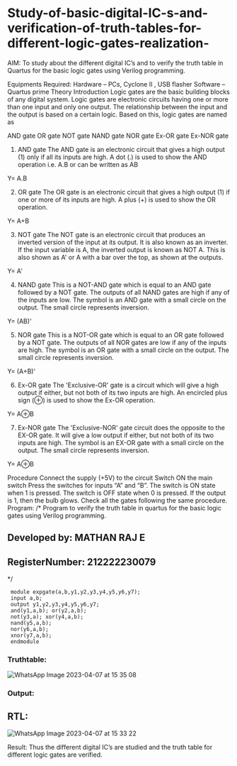 # Study-of-basic-digital-IC-s-and-verification-of-truth-tables-for-different-logic-gates-realization-
 AIM:
To study about the different digital IC’s and to verify the truth table in Quartus for the basic logic gates using Verilog programming.

Equipments Required:
Hardware – PCs, Cyclone II , USB flasher
Software – Quartus prime
Theory
Introduction
Logic gates are the basic building blocks of any digital system. Logic gates are electronic circuits having one or more than one input and only one output. The relationship between the input and the output is based on a certain logic. Based on this, logic gates are named as

AND gate
OR gate
NOT gate
NAND gate
NOR gate
Ex-OR gate
Ex-NOR gate
1) AND gate
The AND gate is an electronic circuit that gives a high output (1) only if all its inputs are high. A dot (.) is used to show the AND operation i.e. A.B or can be written as AB

Y= A.B

2) OR gate
The OR gate is an electronic circuit that gives a high output (1) if one or more of its inputs are high. A plus (+) is used to show the OR operation.

Y= A+B

3) NOT gate
The NOT gate is an electronic circuit that produces an inverted version of the input at its output. It is also known as an inverter. If the input variable is A, the inverted output is known as NOT A. This is also shown as A' or A with a bar over the top, as shown at the outputs.

Y= A'

4) NAND gate
This is a NOT-AND gate which is equal to an AND gate followed by a NOT gate. The outputs of all NAND gates are high if any of the inputs are low. The symbol is an AND gate with a small circle on the output. The small circle represents inversion.

Y= (AB)’

5) NOR gate
This is a NOT-OR gate which is equal to an OR gate followed by a NOT gate. The outputs of all NOR gates are low if any of the inputs are high. The symbol is an OR gate with a small circle on the output. The small circle represents inversion.

Y= (A+B)’

6) Ex-OR gate
The 'Exclusive-OR' gate is a circuit which will give a high output if either, but not both of its two inputs are high. An encircled plus sign (⊕) is used to show the Ex-OR operation.

Y= A⊕B

7) Ex-NOR gate
The 'Exclusive-NOR' gate circuit does the opposite to the EX-OR gate. It will give a low output if either, but not both of its two inputs are high. The symbol is an EX-OR gate with a small circle on the output. The small circle represents inversion.

Y= A⊕B

Procedure
Connect the supply (+5V) to the circuit
Switch ON the main switch
Press the switches for inputs “A” and “B”. The switch is ON state when 1 is pressed. The switch is OFF state when 0 is pressed.
If the output is 1, then the bulb glows.
Check all the gates following the same procedure.
Program:
/*
Program to verify the truth table in quartus for the basic logic gates using Verilog programming.
## Developed by: MATHAN RAJ E
## RegisterNumber:  212222230079
*/
```
 module expgate(a,b,y1,y2,y3,y4,y5,y6,y7); 
 input a,b; 
 output y1,y2,y3,y4,y5,y6,y7; 
 and(y1,a,b); or(y2,a,b); 
 not(y3,a); xor(y4,a,b); 
 nand(y5,a,b); 
 nor(y6,a,b); 
 xnor(y7,a,b);
 endmodule
 ```
### Truthtable:

![WhatsApp Image 2023-04-07 at 15 35 08](https://user-images.githubusercontent.com/119560501/230590133-58bcc89a-f213-43c2-9560-73120de15470.jpg)

### Output:
## RTL:

![WhatsApp Image 2023-04-07 at 15 33 22](https://user-images.githubusercontent.com/119560501/230589928-73547d32-241c-4be9-bbf8-8be1824e8137.jpg)

Result:
Thus the different digital IC’s are studied and the truth table for different logic gates are verified.
